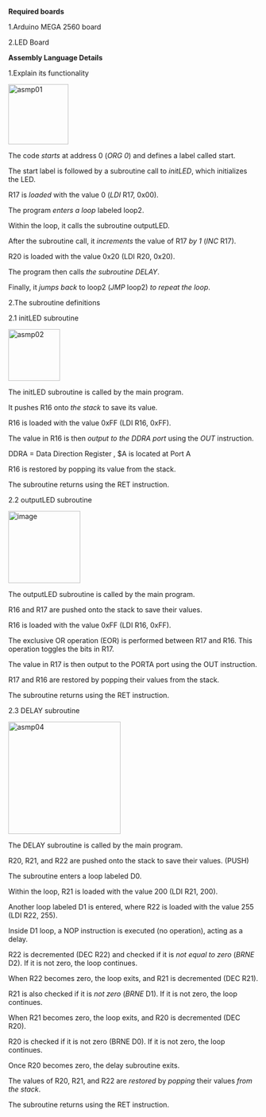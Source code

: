 **Required boards**

1.Arduino MEGA 2560 board

2.LED Board

**Assembly Language Details**

1.Explain its  functionality

<img width="121" alt="asmp01" src="https://github.com/PeerawatAltoTechCourse/Microprocessor/assets/132571902/4027195a-8447-41c0-9908-77e49f0e89be">

The code *starts* at address 0 (*ORG 0*) and defines a label called start.

The start label is followed by a subroutine call to *initLED*, which initializes the LED.

R17 is *loaded* with the value 0 (*LDI* R17, 0x00).

The program *enters a loop* labeled loop2.

Within the loop, it calls the subroutine outputLED.

After the subroutine call, it *increments* the value of R17 *by 1* (*INC* R17).

R20 is loaded with the value 0x20 (LDI R20, 0x20).

The program then calls *the subroutine DELAY*.

Finally, it *jumps back* to loop2 (*JMP* loop2) *to repeat the loop*.

2.The subroutine definitions

2.1 initLED subroutine


<img width="104" alt="asmp02" src="https://github.com/PeerawatAltoTechCourse/Microprocessor/assets/132571902/94237c16-2eea-48e6-b285-56bf6f739ee4">

The initLED subroutine is called by the main program.

It pushes R16 onto *the stack* to save its value.

R16 is loaded with the value 0xFF (LDI R16, 0xFF).

The value in R16 is then *output to the DDRA port* using the *OUT* instruction.

DDRA = Data Direction Register , $A is located at Port A

R16 is restored by popping its value from the stack.

The subroutine returns using the RET instruction.

2.2 outputLED subroutine

<img width="145" alt="image" src="https://github.com/PeerawatAltoTechCourse/Microprocessor/assets/132571902/6d8856cc-4dd0-4ab3-9da5-2a7d3d51973e">

The outputLED subroutine is called by the main program.

R16 and R17 are pushed onto the stack to save their values.

R16 is loaded with the value 0xFF (LDI R16, 0xFF).

The exclusive OR operation (EOR) is performed between R17 and R16. This operation toggles the bits in R17.

The value in R17 is then output to the PORTA port using the OUT instruction.

R17 and R16 are restored by popping their values from the stack.

The subroutine returns using the RET instruction.

2.3 DELAY subroutine

<img width="226" alt="asmp04" src="https://github.com/PeerawatAltoTechCourse/Microprocessor/assets/132571902/26966ef4-29d6-4ed2-8ccc-7c2ed36757a1">


The DELAY subroutine is called by the main program.

R20, R21, and R22 are pushed onto the stack to save their values. (PUSH)

The subroutine enters a loop labeled D0.

Within the loop, R21 is loaded with the value 200 (LDI R21, 200).

Another loop labeled D1 is entered, where R22 is loaded with the value 255 (LDI R22, 255).

Inside D1 loop, a NOP instruction is executed (no operation), acting as a delay.

R22 is decremented (DEC R22) and checked if it is *not equal to zero* (*BRNE* D2). If it is not zero, the loop continues.

When R22 becomes zero, the loop exits, and R21 is decremented (DEC R21).

R21 is also checked if it is *not zero* (*BRNE* D1). If it is not zero, the loop continues.

When R21 becomes zero, the loop exits, and R20 is decremented (DEC R20).

R20 is checked if it is not zero (BRNE D0). If it is not zero, the loop continues.

Once R20 becomes zero, the delay subroutine exits.

The values of R20, R21, and R22 are *restored* by *popping* their values *from the stack*.

The subroutine returns using the RET instruction.



